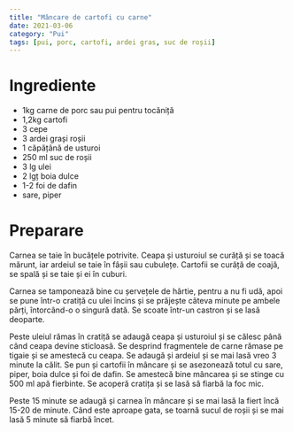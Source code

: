 ```yaml
---
title: "Mâncare de cartofi cu carne"
date: 2021-03-06
category: "Pui"
tags: [pui, porc, cartofi, ardei gras, suc de roșii]
---
```


# Ingrediente
* 1kg carne de porc sau pui pentru tocăniță
* 1,2kg cartofi
* 3 cepe
* 3 ardei grași roșii
* 1 căpățână de usturoi
* 250 ml suc de roșii
* 3 lg ulei
* 2 lgț boia dulce
* 1-2 foi de dafin
* sare, piper

# Preparare
Carnea se taie în bucățele potrivite. Ceapa și usturoiul se curăță și se toacă mărunt, iar ardeiul se taie în fâșii sau cubulețe. Cartofii se curăță de coajă, se spală și se taie și ei în cuburi.

Carnea se tamponează bine cu șervețele de hârtie, pentru a nu fi udă, apoi se pune într-o cratiță cu ulei încins și se prăjește câteva minute pe ambele părți, întorcând-o o singură dată. Se scoate într-un castron și se lasă deoparte.

Peste uleiul rămas în cratiță se adaugă ceapa și usturoiul și se călesc până când ceapa devine sticloasă. Se desprind fragmentele de carne rămase pe tigaie și se amestecă cu ceapa. Se adaugă și ardeiul și se mai lasă vreo 3 minute la călit. Se pun și cartofii în mâncare și se asezonează totul cu sare, piper, boia dulce și foi de dafin. Se amestecă bine mâncarea și se stinge cu 500 ml apă fierbinte. Se acoperă cratița și se lasă să fiarbă la foc mic.

Peste 15 minute se adaugă și carnea în mâncare și se mai lasă la fiert încă 15-20 de minute. Când este aproape gata, se toarnă sucul de roșii și se mai lasă 5 minute să fiarbă încet.
